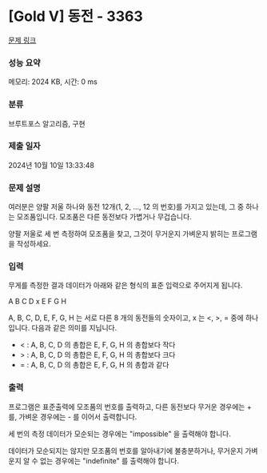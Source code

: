 # [Gold V] 동전 - 3363 

[문제 링크](https://www.acmicpc.net/problem/3363) 

### 성능 요약

메모리: 2024 KB, 시간: 0 ms

### 분류

브루트포스 알고리즘, 구현

### 제출 일자

2024년 10월 10일 13:33:48

### 문제 설명

<p>여러분은 양팔 저울 하나와 동전 12개(1, 2, ..., 12 의 번호)를 가지고 있는데, 그 중 하나는 모조품입니다. 모조품은 다른 동전보다 가볍거나 무겁습니다. </p>

<p>양팔 저울로 세 번 측정하여 모조품을 찾고,  그것이 무거운지 가벼운지 밝히는 프로그램을 작성하세요.</p>

### 입력 

 <p>무게를 측정한 결과 데이터가 아래와 같은 형식의 표준 입력으로 주어지게 됩니다.</p>

<p>A B C D x E F G H</p>

<p>A, B, C, D, E, F, G, H 는 서로 다른 8 개의 동전들의 숫자이고, x 는 <, >, =  중에 하나입니다. 다음과 같은 의미를 지닙니다.</p>

<ul>
	<li>< : A, B, C, D 의 총합은 E, F, G, H 의 총합보다 작다</li>
	<li>> : A, B, C, D 의 총합은 E, F, G, H 의 총합보다 크다</li>
	<li>= : A, B, C, D 의 총합은 E, F, G, H 의 총합과 같다</li>
</ul>

### 출력 

 <p>프로그램은 표준출력에 모조품의 번호를 출력하고, 다른 동전보다 무거운 경우에는 + 를, 가벼운 경우에는 - 를 이어서 출력합니다.</p>

<p>세 번의 측정 데이터가 모순되는 경우에는 "impossible" 을 출력해야 합니다.</p>

<p>데이터가 모순되지는 않지만 모조품의 번호를 알아내기에 불충분하거나, 무거운지 가벼운지 알 수 없는 경우에는 "indefinite" 를 출력해야 합니다.</p>

